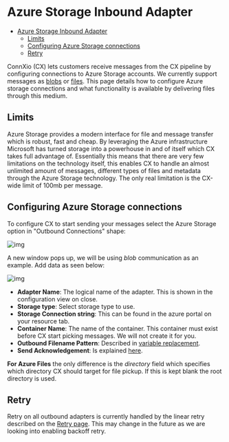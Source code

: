 # Azure Storage Inbound Adapter

- [Azure Storage Inbound Adapter](#azure-storage-inbound-adapter)
  - [Limits](#limits)
  - [Configuring Azure Storage connections](#configuring-azure-storage-connections)
  - [Retry](#retry)

ConnXio (CX) lets customers receive messages from the CX pipeline by configuring connections to Azure Storage accounts. We currently support messages as [blobs](https://azure.microsoft.com/en-us/services/storage/blobs/) or [files](https://docs.microsoft.com/en-us/azure/storage/files/storage-how-to-create-file-share?tabs=azure-portal). This page details how to configure Azure storage connections and what functionality is available by delivering files through this medium.

## Limits

Azure Storage provides a modern interface for file and message transfer which is robust, fast and cheap. By leveraging the Azure infrastructure Microsoft has turned storage into a powerhouse in and of itself which CX takes full advantage of. Essentially this means that there are very few limitations on the technology itself, this enables CX to handle an almost unlimited amount of messages, different types of files and metadata through the Azure Storage technology. The only real limitation is the CX-wide limit of 100mb per message.

## Configuring Azure Storage connections

To configure CX to start sending your messages select the Azure Storage option in "Outbound Connections" shape:

![img](https://cmhpictsa.blob.core.windows.net/pictures/Outbound%20adapter%20menu.PNG?sv=2020-08-04&st=2021-11-08T12%3A31%3A58Z&se=2040-11-09T12%3A31%3A00Z&sr=b&sp=r&sig=a6JtbEkJT287%2BgNvJN3pR5fpONaBX6eyXHeDQS%2FD5cs%3D)

A new window pops up, we will be using *blob* communication as an example. Add data as seen below:

![img](https://cmhpictsa.blob.core.windows.net/pictures/Azure%20storage%20outbound%20config.png?sv=2020-08-04&st=2021-11-08T12%3A37%3A11Z&se=2040-11-09T12%3A37%3A00Z&sr=b&sp=r&sig=ky2t7Syg%2F8PsgroM4Kht1I1ZOuUIITzZ6uC7CmHb%2FUA%3D)

- **Adapter Name**: The logical name of the adapter. This is shown in the configuration view on close.
- **Storage type**: Select storage type to use.
- **Storage Connection string**: This can be found in the azure portal on your resource tab.
- **Container Name**: The name of the container. This container must exist before CX start picking messages. We will not create it for you.
- **Outbound Filename Pattern**: Described in [variable replacement](/Transformation/Variable%20Replacement.md).
- **Send Acknowledgement**: Is explained [here](/Adapters/Outbound/Acknowledgment.md).

**For Azure Files** the only difference is the *directory* field which specifies which directory CX should target for file pickup. If this is kept blank the root directory is used.

## Retry

Retry on all outbound adapters is currently handled by the linear retry described on the [Retry page](/Retry.md). This may change in the future as we are looking into enabling backoff retry.
